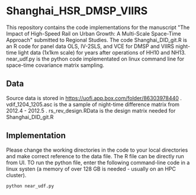 # Shanghai_HSR_DMSP_VIIRS
This repository contains the code implementations for the manuscript "The Impact of High-Speed Rail on Urban Growth: A Multi-Scale Space-Time Approach" submitted to Regional Studies. The code Shanghai_DID_git.R is an R code for panel data OLS, IV-2SLS, and VCE for DMSP and VIIRS night-time light data (1x1km scale) for years after operations of HH10 and NH13. near_udf.py is the python code implementated on linux command line for space-time covariance matrix sampling.

## Data 
Source data is stored in https://uofi.app.box.com/folder/86303978440 . vdif_1204_1205.asc is the a sample of night-time difference matrix from 2012.4 - 2012.5 . rs_rev_design.RData is the design matrix needed for Shanghai_DID_git.R

## Implementation
Please change the working directories in the code to your local directories and make correct reference to the data file. The R file can be directly run from UI. TO run the python file, enter the following command-line code in a linux systen (a memory of over 128 GB is needed - usually on an HPC cluster).

```
python near_udf.py
```
